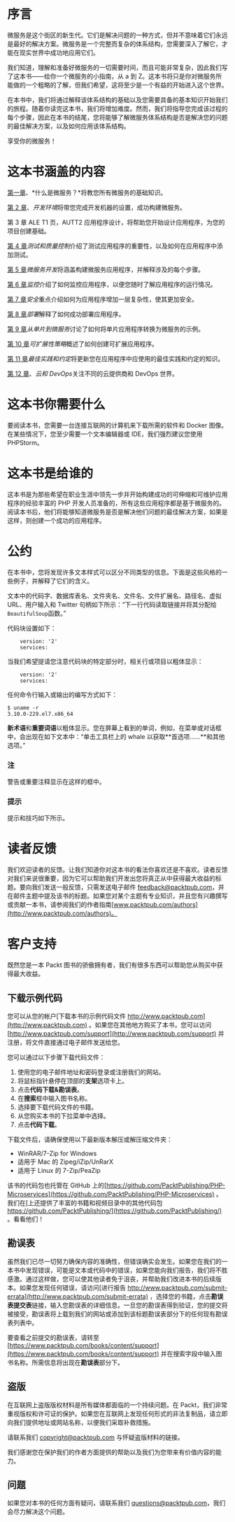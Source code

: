 # 序言

微服务是这个街区的新生代。它们是解决问题的一种方式，但并不意味着它们永远是最好的解决方案。微服务是一个完整而复杂的体系结构，您需要深入了解它，才能在现实世界中成功地应用它们。

我们知道，理解和准备好微服务的一切需要时间，而且可能非常复杂，因此我们写了这本书——给你一个微服务的小指南，从 a 到 Z。这本书将只是你对微服务所能做的一个粗略的了解，但我们希望，这将至少是一个有益的开始进入这个世界。

在本书中，我们将通过解释该体系结构的基础以及您需要具备的基本知识开始我们的旅程。随着你读完这本书，我们将增加难度。然而，我们将指导您完成该过程的每个步骤，因此在本书的结尾，您将能够了解微服务体系结构是否是解决您的问题的最佳解决方案，以及如何应用该体系结构。

享受你的微服务！

# 这本书涵盖的内容

[第一章](01.html "Chapter 1. What are Microservices?")、*什么是微服务？*将教您所有微服务的基础知识。

[第 2 章](02.html "Chapter 2. Development Environment")、*开发环境*将带您完成开发机器的设置，成功构建微服务。

第 3 章 ALE T1 页，AUTT2 应用程序设计，将帮助您开始设计应用程序，为您的项目创建基础。

[第 4 章](04.html "Chapter 4.  Testing and Quality Control")*测试和质量控制*介绍了测试应用程序的重要性，以及如何在应用程序中添加测试。

[第 5 章](05.html "Chapter 5. Microservices Development")*微服务开发*将涵盖构建微服务应用程序，并解释涉及的每个步骤。

[第 6 章](06.html "Chapter 6. Monitoring")*监控*介绍了如何监控应用程序，以便您随时了解应用程序的运行情况。

[第 7 章](07.html "Chapter 7. Security")*安全*重点介绍如何为应用程序增加一层复杂性，使其更加安全。

[第 8 章](08.html "Chapter 8. Deployment")*部署*解释了如何成功部署应用程序。

[第 9 章](09.html "Chapter 9. From Monolithic to Microservices")*从单片到微服务*讨论了如何将单片应用程序转换为微服务的示例。

[第 10 章](10.html "Chapter 10. Strategies for Scalability")*可扩展性策略*概述了如何创建可扩展应用程序。

[第 11 章](11.html "Chapter 11. Best Practices and Conventions")*最佳实践和约定*将更新您在应用程序中应使用的最佳实践和约定的知识。

[第 12 章](12.html "Chapter 12. Cloud and DevOps")、*云和 DevOps*关注不同的云提供商和 DevOps 世界。

# 这本书你需要什么

要阅读本书，您需要一台连接互联网的计算机来下载所需的软件和 Docker 图像。在某些情况下，您至少需要一个文本编辑器或 IDE，我们强烈建议您使用 PHPStorm。

# 这本书是给谁的

这本书是为那些希望在职业生涯中领先一步并开始构建成功的可伸缩和可维护应用程序的经验丰富的 PHP 开发人员准备的，所有这些应用程序都是基于微服务的。阅读本书后，他们将能够知道微服务是否是解决他们问题的最佳解决方案，如果是这样，则创建一个成功的应用程序。

# 公约

在本书中，您将发现许多文本样式可以区分不同类型的信息。下面是这些风格的一些例子，并解释了它们的含义。

文本中的代码字、数据库表名、文件夹名、文件名、文件扩展名、路径名、虚拟 URL、用户输入和 Twitter 句柄如下所示：“下一行代码读取链接并将其分配给`BeautifulSoup`函数。”

代码块设置如下：

```
    version: '2'
    services:
```

当我们希望提请您注意代码块的特定部分时，相关行或项目以粗体显示：

```
    version: '2'
    services:
```

任何命令行输入或输出的编写方式如下：

```
$ uname -r 
3.10.0-229.el7.x86_64 

```

**新术语**和**重要词语**以粗体显示。您在屏幕上看到的单词，例如，在菜单或对话框中，会出现在如下文本中：“单击工具栏上的 whale 以获取**首选项……**和其他选项。”

### 注

警告或重要注释显示在这样的框中。

### 提示

提示和技巧如下所示。

# 读者反馈

我们欢迎读者的反馈。让我们知道你对这本书的看法你喜欢还是不喜欢。读者反馈对我们来说很重要，因为它可以帮助我们开发出您将真正从中获得最大收益的标题。要向我们发送一般反馈，只需发送电子邮件 feedback@packtpub.com，并在邮件主题中提及该书的标题。如果您对某个主题有专业知识，并且您有兴趣撰写或贡献一本书，请参阅我们的作者指南[www.packtpub.com/authors](http://www.packtpub.com/authors)。

# 客户支持

既然您是一本 Packt 图书的骄傲拥有者，我们有很多东西可以帮助您从购买中获得最大收益。

## 下载示例代码

您可以从您的帐户[下载本书的示例代码文件 http://www.packtpub.com](http://www.packtpub.com) 。如果您在其他地方购买了本书，您可以访问[http://www.packtpub.com/support](http://www.packtpub.com/support) 并注册，将文件直接通过电子邮件发送给您。

您可以通过以下步骤下载代码文件：

1.  使用您的电子邮件地址和密码登录或注册我们的网站。
2.  将鼠标指针悬停在顶部的**支架**选项卡上。
3.  点击**代码下载&勘误表**。
4.  在**搜索**框中输入图书名称。
5.  选择要下载代码文件的书籍。
6.  从您购买本书的下拉菜单中选择。
7.  点击**代码下载**。

下载文件后，请确保使用以下最新版本解压或解压缩文件夹：

*   WinRAR/7-Zip for Windows
*   适用于 Mac 的 Zipeg/iZip/UnRarX
*   适用于 Linux 的 7-Zip/PeaZip

该书的代码包也托管在 GitHub 上的[https://github.com/PacktPublishing/PHP-Microservices](https://github.com/PacktPublishing/PHP-Microservices) 。我们在[上还提供了丰富的书籍和视频目录中的其他代码包 https://github.com/PacktPublishing/](https://github.com/PacktPublishing/) 。看看他们！

## 勘误表

虽然我们已尽一切努力确保内容的准确性，但错误确实会发生。如果您在我们的一本书中发现错误，可能是文本或代码中的错误，如果您能向我们报告，我们将不胜感激。通过这样做，您可以使其他读者免于沮丧，并帮助我们改进本书的后续版本。如果您发现任何错误，请访问[进行报告 http://www.packtpub.com/submit-errata](http://www.packtpub.com/submit-errata) ，选择您的书籍，点击**勘误表提交表**链接，输入您勘误表的详细信息。一旦您的勘误表得到验证，您的提交将被接受，勘误表将上载到我们的网站或添加到该标题勘误表部分下的任何现有勘误表列表中。

要查看之前提交的勘误表，请转至[https://www.packtpub.com/books/content/support](https://www.packtpub.com/books/content/support) 并在搜索字段中输入图书名称。所需信息将出现在**勘误表**部分下。

## 盗版

在互联网上盗版版权材料是所有媒体都面临的一个持续问题。在 Packt，我们非常重视版权和许可证的保护。如果您在互联网上发现任何形式的非法复制品，请立即向我们提供地址或网站名称，以便我们采取补救措施。

请联系我们 copyright@packtpub.com 与怀疑盗版材料的链接。

我们感谢您在保护我们的作者方面提供的帮助以及我们为您带来有价值内容的能力。

## 问题

如果您对本书的任何方面有疑问，请联系我们 questions@packtpub.com，我们会尽力解决这个问题。
